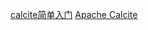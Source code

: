 
[calcite简单入门](https://blog.gavinzh.com/2019/06/29/calcite-learn/)
[Apache Calcite](http://calcite.apache.org/)